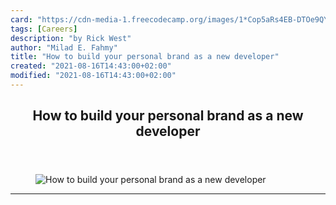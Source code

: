 ```yaml
---
card: "https://cdn-media-1.freecodecamp.org/images/1*Cop5aRs4EB-DTOe9QYuALA.jpeg"
tags: [Careers]
description: "by Rick West"
author: "Milad E. Fahmy"
title: "How to build your personal brand as a new developer"
created: "2021-08-16T14:43:00+02:00"
modified: "2021-08-16T14:43:00+02:00"
---
```

<div class="site-wrapper">
<main id="site-main" class="site-main outer">
<div class="inner">
<article class="post-full post tag-careers tag-technology tag-life-lessons tag-web-development tag-tech ">
<header class="post-full-header">
<h1 class="post-full-title">How to build your personal brand as a new developer</h1>
</header>
<figure class="post-full-image">
<picture>
<source media="(max-width: 700px)" sizes="1px" srcset="data:image/gif;base64,R0lGODlhAQABAIAAAAAAAP///yH5BAEAAAAALAAAAAABAAEAAAIBRAA7 1w">
<source media="(min-width: 701px)" sizes="(max-width: 800px) 400px,
(max-width: 1170px) 700px,
1400px" srcset="https://cdn-media-1.freecodecamp.org/images/1*Cop5aRs4EB-DTOe9QYuALA.jpeg 300w,
https://cdn-media-1.freecodecamp.org/images/1*Cop5aRs4EB-DTOe9QYuALA.jpeg 600w,
https://cdn-media-1.freecodecamp.org/images/1*Cop5aRs4EB-DTOe9QYuALA.jpeg 1000w,
https://cdn-media-1.freecodecamp.org/images/1*Cop5aRs4EB-DTOe9QYuALA.jpeg 2000w">
<img onerror="this.style.display='none'" src="https://cdn-media-1.freecodecamp.org/images/1*Cop5aRs4EB-DTOe9QYuALA.jpeg" alt="How to build your personal brand as a new developer">
</picture>
</figure>
<section class="post-full-content">
<div class="post-content medium-migrated-article">
</div>
<hr>
</section>
</article>
</div>
</main>
</div>
<!-- Google Tag Manager (noscript) -->
<!-- End Google Tag Manager (noscript) -->
